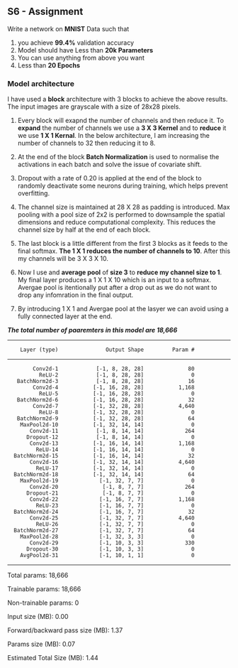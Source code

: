 ## S6 - Assignment

Write a network on **MNIST** Data such that
1. you achieve **99.4%** validation accuracy
2. Model should have Less than **20k Parameters**
3. You can use anything from above you want
4. Less than **20 Epochs**


### Model architecture

I have used a **block** architecture with 3 blocks to achieve the above results. The input images are grayscale with a size of 28x28 pixels.
1. Every block will exapnd the number of channels and then reduce it. To **expand** the number of channels we use a **3 X 3 Kernel** and to **reduce** it we use **1 X 1 Kernal**. In the below architecture, I am increasing the number of channels to 32 then reducing it to 8. 
2. At the end of the block **Batch Normalization** is used to normalise the activations in each batch and solve the issue of covariate shift. 
3. Dropout with a rate of 0.20 is applied at the end of the block to randomly deactivate some neurons during training, which helps prevent overfitting.
4. The channel size is maintained at 28 X 28 as padding is introduced. Max pooling with a pool size of 2x2 is performed to downsample the spatial dimensions and reduce computational complexity. This reduces the channel size by half at the end of each block.
5. The last block is a little different from the first 3 blocks as it feeds to the final softmax. **The 1 X 1 reduces the number of channels to 10**. After this my channels will be 3 X 3 X 10. 
6. Now I use and **average pool** of **size 3** to **reduce my channel size to 1**. My final layer produces a 1 X 1 X 10 which is an input to a softmax. Avergae pool is itentionally put after a drop out as we do not want to drop any infomration in the final output. 

7. By introducing 1 X 1 and Avergae pool at the lasyer we can avoid using a fully connected layer at the end.

***The total number of paaremters in this model are 18,666***



----------------------------------------------------------------
        Layer (type)               Output Shape         Param #
----------------------------------------------------------------
            Conv2d-1            [-1, 8, 28, 28]              80
              ReLU-2            [-1, 8, 28, 28]               0
       BatchNorm2d-3            [-1, 8, 28, 28]              16
            Conv2d-4           [-1, 16, 28, 28]           1,168
              ReLU-5           [-1, 16, 28, 28]               0
       BatchNorm2d-6           [-1, 16, 28, 28]              32
            Conv2d-7           [-1, 32, 28, 28]           4,640
              ReLU-8           [-1, 32, 28, 28]               0
       BatchNorm2d-9           [-1, 32, 28, 28]              64
        MaxPool2d-10           [-1, 32, 14, 14]               0
           Conv2d-11            [-1, 8, 14, 14]             264
          Dropout-12            [-1, 8, 14, 14]               0
           Conv2d-13           [-1, 16, 14, 14]           1,168
             ReLU-14           [-1, 16, 14, 14]               0
      BatchNorm2d-15           [-1, 16, 14, 14]              32
           Conv2d-16           [-1, 32, 14, 14]           4,640
             ReLU-17           [-1, 32, 14, 14]               0
      BatchNorm2d-18           [-1, 32, 14, 14]              64
        MaxPool2d-19             [-1, 32, 7, 7]               0
           Conv2d-20              [-1, 8, 7, 7]             264
          Dropout-21              [-1, 8, 7, 7]               0
           Conv2d-22             [-1, 16, 7, 7]           1,168
             ReLU-23             [-1, 16, 7, 7]               0
      BatchNorm2d-24             [-1, 16, 7, 7]              32
           Conv2d-25             [-1, 32, 7, 7]           4,640
             ReLU-26             [-1, 32, 7, 7]               0
      BatchNorm2d-27             [-1, 32, 7, 7]              64
        MaxPool2d-28             [-1, 32, 3, 3]               0
           Conv2d-29             [-1, 10, 3, 3]             330
          Dropout-30             [-1, 10, 3, 3]               0
        AvgPool2d-31             [-1, 10, 1, 1]               0
----------------------------------------------------------------
Total params: 18,666

Trainable params: 18,666 

Non-trainable params: 0

Input size (MB): 0.00

Forward/backward pass size (MB): 1.37

Params size (MB): 0.07

Estimated Total Size (MB): 1.44



